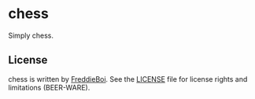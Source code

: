 # chess
Simply chess.

License
-------
chess is written by [FreddieBoi](https://github.com/FreddieBoi "FreddieBoi on github"). See the [LICENSE](https://github.com/FreddieBoi/chess/blob/master/LICENSE) file for license rights and limitations (BEER-WARE).
